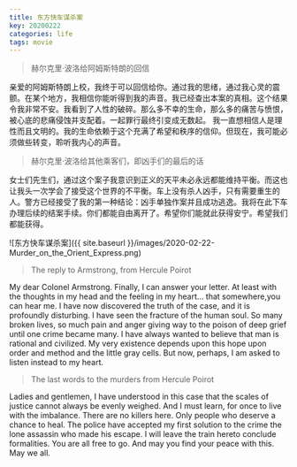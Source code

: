 ```yaml
---
title: 东方快车谋杀案
key: 20200222
categories: life
tags: movie
---
```


> 赫尔克里·波洛给阿姆斯特朗的回信

亲爱的阿姆斯特朗上校，我终于可以回信给你。通过我的思绪，通过我心灵的震颤。在某个地方，我相信你能听得到我的声音。我已经查出本案的真相。这个结果令我非常不安。我看到了人性的破碎。那么多不幸的生命，那么多的痛苦与愤恨，被心底的悲痛侵蚀并支配着。一起罪行最终引变成无数起。
我一直想相信人是理性而且文明的。我的生命依赖于这个充满了希望和秩序的信仰。但现在，我可能必须做些转变，聆听我内心的声音。

<!--more-->

> 赫尔克里·波洛给其他乘客们，即凶手们的最后的话

女士们先生们，通过这个案子我意识到正义的天平未必永远都能维持平衡。而这也让我头一次学会了接受这个世界的不平衡。车上没有杀人凶手，只有需要重生的人。警方已经接受了我的第一种结论：凶手单独作案并且成功逃逸。我将在此下车办理后续的结案手续。你们都能自由离开了。希望你们能就此获得安宁。希望我们都能获得。

![东方快车谋杀案]({{ site.baseurl }}/images/2020-02-22-Murder_on_the_Orient_Express.png)

> The reply to Armstrong, from Hercule Poirot

My dear Colonel Armstrong. Finally, I can answer your letter. At least with the thoughts in my head and the feeling in my heart... that somewhere,you can hear me. I have now discovered the truth of the case, and it is profoundly disturbing. I have seen the fracture of the human soul. So many broken lives, so much pain and anger giving way to the poison of deep grief until one crime became many. I have always wanted to believe that man is rational and civilized. My very existence depends upon this hope upon order and method and the little gray cells. But now, perhaps, I am asked to listen instead to my heart.

> The last words to the murders from Hercule Poirot

Ladies and gentlemen, I have understood in this case that the scales of justice cannot always be evenly weighed. And I must learn, for once to live with the imbalance. There are no killers here. Only people who deserve a chance to heal. The police have accepted my first solution to the crime the lone assassin who made his escape. I will leave the train hereto conclude formalities. You are all free to go. And may you find your peace with this. May we all.